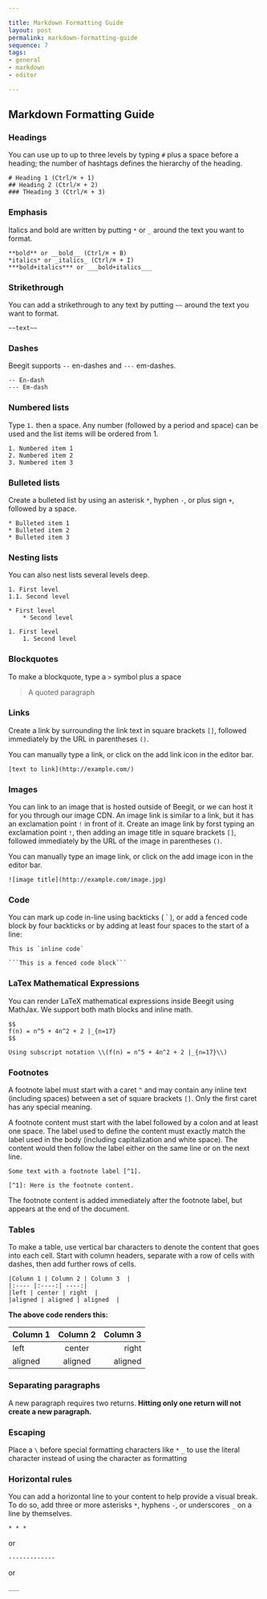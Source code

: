 ```yaml
---

title: Markdown Formatting Guide
layout: post
permalink: markdown-formatting-guide 
sequence: 7
tags:
- general
- markdown
- editor

---
```


## Markdown Formatting Guide

### Headings
You can use up to up to three levels by typing `#` plus a space before a heading; the number of hashtags defines the hierarchy of the heading. 

```
# Heading 1 (Ctrl/⌘ + 1)
## Heading 2 (Ctrl/⌘ + 2)
### THeading 3 (Ctrl/⌘ + 3)
```

### Emphasis
Italics and bold are written by putting `*` or `_` around the text you want to format.

```
**bold** or __bold__ (Ctrl/⌘ + B)
*italics* or _italics_ (Ctrl/⌘ + I)
***bold+italics*** or ___bold+italics___
```

### Strikethrough
You can add a strikethrough to any text by putting `~~` around the text you want to format.

```
~~text~~
```

### Dashes
Beegit supports `--` en-dashes and `---` em-dashes.

```
-- En-dash
--- Em-dash
```

### Numbered lists

Type `1.` then a space. Any number (followed by a period and space) can be used and the list items will be ordered from 1.

```
1. Numbered item 1
2. Numbered item 2
3. Numbered item 3
```

### Bulleted lists
Create a bulleted list by using an asterisk `*`, hyphen `-`, or plus sign `+`, followed by a space.

```
* Bulleted item 1
* Bulleted item 2
* Bulleted item 3
```

### Nesting lists
You can also nest lists several levels deep.

```
1. First level
1.1. Second level
```

```
* First level
    * Second level
```

```
1. First level
    1. Second level
```

### Blockquotes
To make a blockquote, type a `>` symbol plus a space 

> A quoted paragraph

### Links
Create a link by surrounding the link text in square brackets `[]`, followed immediately by the URL in parentheses `()`.

You can manually type a link, or click on the add link icon in the editor bar.

```
[text to link](http://example.com/)
```

### Images
You can link to an image that is hosted outside of Beegit, or we can host it for you through our image CDN. An image link is similar to a link, but it has an exclamation point `!` in front of it. Create an image link by forst typing an exclamation point `!`, then adding an image title in square brackets `[]`, followed immediately by the URL of the image in parentheses `()`.

You can manually type an image link, or click on the add image icon in the editor bar.

```
![image title](http://example.com/image.jpg)
```  

### Code
You can mark up code in-line using backticks ( ` ), or add a fenced code block by four backticks or by adding at least four spaces to the start of a line:

```
This is `inline code`
```

```
```This is a fenced code block```
```

### LaTex Mathematical Expressions
You can render LaTeX mathematical expressions inside Beegit using MathJax. We support both math blocks and inline math.

```
$$
f(n) = n^5 + 4n^2 + 2 |_{n=17}
$$
```

```
Using subscript notation \\(f(n) = n^5 + 4n^2 + 2 |_{n=17}\\)
```


### Footnotes
A footnote label must start with a caret `^` and may contain any inline text (including spaces) between a set of square brackets `[]`. Only the first caret has any special meaning.

A footnote content must start with the label followed by a colon and at least one space. The label used to define the content must exactly match the label used in the body (including capitalization and white space). The content would then follow the label either on the same line or on the next line. 

```
Some text with a footnote label [^1].
```

```
[^1]: Here is the footnote content.
```

The footnote content is added immediately after the footnote label, but appears at the end of the document.

### Tables
To make a table, use vertical bar characters to denote the content that goes into each cell. Start with column headers, separate with a row of cells with dashes, then add further rows of cells.

```
|Column 1 | Column 2 | Column 3  | 
|:---- |:----:| ----:|
|left | center | right  |
|aligned | aligned | aligned  | 
```
**The above code renders this:**

|Column 1 | Column 2 | Column 3  | 
|:---- |:----:| ----:|
|left | center | right  |
|aligned | aligned | aligned  | 


### Separating paragraphs
A new paragraph requires two returns. **Hitting only one return will not create a new paragraph.**


### Escaping
Place a `\` before special formatting characters like `*` `_` to use the literal character instead of using the character as formatting


### Horizontal rules
You can add a horizontal line to your content to help provide a visual break. To do so, add three or more asterisks `*`, hyphens `-`, or underscores `_` on a line by themselves.

```
* * *
```

or

```
-------------
```

or

```
___
```